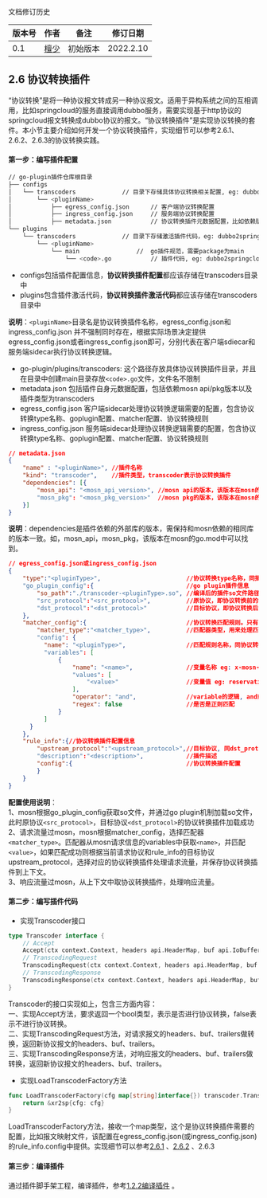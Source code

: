 文档修订历史

| 版本号 | 作者 | 备注     | 修订日期  |
| ------ | ---- | -------- | --------- |
| 0.1    | [檀少](https://github.com/Tanc010) | 初始版本 | 2022.2.10 |

<a name="LjFmL"></a>
## 2.6 协议转换插件
“协议转换”是将一种协议报文转成另一种协议报文。适用于异构系统之间的互相调用，比如springcloud的服务直接调用dubbo服务，需要实现基于http协议的springcloud报文转换成dubbo协议的报文。“协议转换插件”是实现协议转换的套件。本小节主要介绍如何开发一个协议转换插件，实现细节可以参考2.6.1、2.6.2、2.6.3的协议转换实践。
<a name="oQOJX"></a>
#### 第一步：编写插件配置
```bash
// go-plugin插件仓库根目录
├── configs
│   └── transcoders				// 目录下存储具体协议转换相关配置, eg: dubbo2springcloud
│       └── <pluginName>
│           ├── egress_config.json		// 客户端协议转换配置
│           ├── ingress_config.json		// 服务端协议转换配置
│           ├── metadata.json			// 协议转换插件元数据配置，比如依赖版本信息
└── plugins
    └── transcoders				// 目录下存储激活插件代码，eg: dubbo2springcloud
        └── <pluginName>
            └── main				//  go插件规范，需要package为main
                └── <code>.go			// 插件代码, eg: dubbo2springcloud.go
```

- configs包括插件配置信息，**协议转换插件配置**都应该存储在transcoders目录中
- plugins包含插件激活代码，**协议转换插件激活代码**都应该存储在transcoders目录中

**说明**：`<pluginName>`目录名是协议转换插件名称，egress_config.json和ingress_config.json 并不强制同时存在，根据实际场景决定提供egress_config.json或者ingress_config.json即可，分别代表在客户端sdiecar和服务端sidecar执行协议转换逻辑。

- go-plugin/plugins/transcoders: 这个路径存放具体协议转换插件目录，并且在目录中创建main目录存放`<code>.go`文件，文件名不限制
- metadata.json 包括插件自身元数据配置，包括依赖mosn api/pkg版本以及插件类型为transcoders
- egress_config.json 客户端sidecar处理协议转换逻辑需要的配置，包含协议转换type名称、goplugin配置、matcher配置、协议转换规则
- ingress_config.json 服务端sidecar处理协议转换逻辑需要的配置，包含协议转换type名称、goplugin配置、matcher配置、协议转换规则
```json
// metadata.json
{
	"name" : "<pluginName>", //插件名称
	"kind": "transcoder",    //插件类型，transcoder表示协议转换插件
	"dependencies": [{
		"mosn_api": "<mosn_api_version>", //mosn api的版本，该版本在mosn的go.mod中。eg: v0.0.0-20211217011300-b851d129be01
		"mosn_pkg": "<mosn_pkg_version>"  //mosn pkg的版本，该版本在mosn的go.mod中。eg:v0.0.0-20211217101631-d914102d1baf
	}]
}
```
**说明**：dependencies是插件依赖的外部库的版本，需保持和mosn依赖的相同库的版本一致。如，mosn_api，mosn_pkg，该版本在mosn的go.mod中可以找到。
```json
// egress_config.json或ingress_config.json 
{
    "type":"<pluginType>",                        //协议转换type名称，同插件名称，同协议转换目录名称 eg:dubbo2springcloud
    "go_plugin_config":{                          //go plugin插件信息
        "so_path":"./transcoder-<pluginType>.so", //编译后的插件so文件路径，eg:./transcoder-dubbo2springcloud.so
        "src_protocol":"<src_protocol>",          //原协议，即协议转换前的协议 eg:dubbo
        "dst_protocol":"<dst_protocol>"           //目标协议，即协议转换后的协议 eg:springcloud
    },
    "matcher_config":{                            //协议转换匹配规则。只有匹配改规则的流量才做dubbo到springcloud的转换
        "matcher_type":"<matcher_type>",          //匹配器类型，用来处理匹配规则 eg:mulit_matcher
      	"config": {
          "name": "<pluginType>",                 //匹配规则名称，同协议转换type名称 eg:dubbo2springcloud
          "variables": [
              {
                  "name": "<name>",               //变量名称 eg: x-mosn-data-id
                  "values": [
                      "<value>"                   //变量值 eg: reservation-server
                  ],
                  "operator": "and",              //variable的逻辑, and或者or，当variables有多个时，and表示同时
                  "regex": false                  //是否是正则匹配
              }
          ]
      }
    },
    "rule_info":{//协议转换插件配置信息
        "upstream_protocol":"<upstream_protocol>",//目标协议, 同dst_protocol eg:springcloud
        "description":"<description>",            //插件描述
        "config":{                                //协议转换插件配置
        }
    }
}
```
**配置使用说明**：<br />
1、mosn根据go_plugin_config获取so文件，并通过go plugin机制加载so文件，此时原协议`<src_protocol>`，目标协议`<dst_protocol>`的协议转换插件加载成功<br />
2、请求流量过mosn，mosn根据matcher_config，选择匹配器`<matcher_type>`。匹配器从mosn请求信息的variables中获取`<name>`，并匹配`<value>`，如果匹配成功则根据当前请求协议和rule_info的目标协议upstream_protocol，选择对应的协议转换插件处理请求流量，并保存协议转换插件到上下文。<br />
3、响应流量过mosn，从上下文中取协议转换插件，处理响应流量。
<a name="jiTH5"></a>
#### 第二步：编写插件代码

- 实现Transcoder接口
```go
type Transcoder interface {
	// Accept
	Accept(ctx context.Context, headers api.HeaderMap, buf api.IoBuffer, trailers api.HeaderMap) bool
	// TranscodingRequest
	TranscodingRequest(ctx context.Context, headers api.HeaderMap, buf api.IoBuffer, trailers api.HeaderMap) (api.HeaderMap, api.IoBuffer, api.HeaderMap, error)
	// TranscodingResponse
	TranscodingResponse(ctx context.Context, headers api.HeaderMap, buf api.IoBuffer, trailers api.HeaderMap) (api.HeaderMap, api.IoBuffer, api.HeaderMap, error)
}
```
Transcoder的接口实现如上，包含三方面内容：<br />一、实现Accept方法，要求返回一个bool类型，表示是否进行协议转换，false表示不进行协议转换。<br />二、实现TranscodingRequest方法，对请求报文的headers、buf、trailers做转换，返回新协议报文的headers、buf、trailers。<br />三、实现TranscodingResponse方法，对响应报文的headers、buf、trailers做转换，返回新协议报文的headers、buf、trailers。

- 实现LoadTranscoderFactory方法
```go
func LoadTranscoderFactory(cfg map[string]interface{}) transcoder.Transcoder {
	return &xr2sp{cfg: cfg}
}
```
LoadTranscoderFactory方法，接收一个map类型，这个是协议转换插件需要的配置，比如报文映射文件，该配置在egress_config.json(或ingress_config.json)的rule_info.config中提供。实现细节可以参考[2.6.1](https://github.com/mosn/extensions/blob/master/go-plugin/doc/2.6.1dubbo2springcloud.md) 、[2.6.2](https://github.com/mosn/extensions/blob/master/go-plugin/doc/2.6.2bolt2springcloud.md) 、2.6.3
<a name="vGp9B"></a>
#### 第三步：编译插件
通过插件脚手架工程，编译插件，参考[1.2.2编译插件](https://github.com/mosn/extensions/blob/master/go-plugin/doc/1.plugin-prepare.md#122-%E7%BC%96%E8%AF%91%E6%8F%92%E4%BB%B6) 。